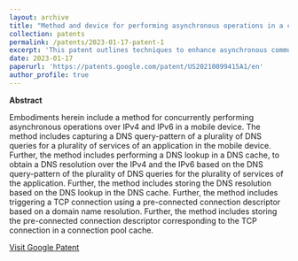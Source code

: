 ```yaml
---
layout: archive
title: "Method and device for performing asynchronous operations in a communication system"
collection: patents
permalink: /patents/2023-01-17-patent-1
excerpt: 'This patent outlines techniques to enhance asynchronous communication by efficiently managing operations over multiple network protocols (e.g., IPv4, IPv6). It focuses on optimizing performance, reducing latency, and improving resource utilization in modern communication systems'
date: 2023-01-17
paperurl: 'https://patents.google.com/patent/US20210099415A1/en'
author_profile: true
---
```


**Abstract**

Embodiments herein include a method for concurrently performing asynchronous operations over IPv4 and IPv6 in a mobile device. The method includes capturing a DNS query-pattern of a plurality of DNS queries for a plurality of services of an application in the mobile device. Further, the method includes performing a DNS lookup in a DNS cache, to obtain a DNS resolution over the IPv4 and the IPv6 based on the DNS query-pattern of the plurality of DNS queries for the plurality of services of the application. Further, the method includes storing the DNS resolution based on the DNS lookup in the DNS cache. Further, the method includes triggering a TCP connection using a pre-connected connection descriptor based on a domain name resolution. Further, the method includes storing the pre-connected connection descriptor corresponding to the TCP connection in a connection pool cache.

[Visit Google Patent](https://patents.google.com/patent/US20210099415A1/en)

